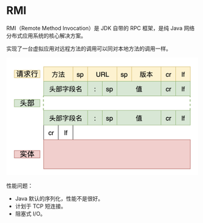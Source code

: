 # RMI

RMI（Remote Method Invocation）是 JDK 自带的 RPC 框架，是纯 Java 网络分布式应用系统的核心解决方案。

实现了一台虚拟应用对远程方法的调用可以同对本地方法的调用一样。

![&#x5B9E;&#x73B0;&#x539F;&#x7406;](../../.gitbook/assets/image%20%28159%29.png)

性能问题：

* Java 默认的序列化，性能不是很好。
* 计划于 TCP 短连接。
* 阻塞式 I/O。

